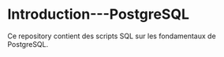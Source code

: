# Introduction---PostgreSQL
Ce repository contient des scripts SQL sur les fondamentaux de PostgreSQL.
